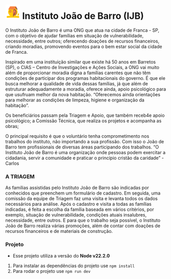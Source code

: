 # <img src="./public/logo-instituto.svg" alt="Book Store Logo" width="46"/> Instituto João de Barro (IJB)

O Instituto João de Barro é uma ONG que atua na cidade de Franca - SP, com o objetivo de ajudar famílias em situação de vulnerabilidade, necessidade, entre outros; oferecendo doações de recursos financeiros, criando moradias, promovendo eventos para o bem estar social da cidade de Franca. 

Inspirado em uma instituição similar que existe há 50 anos em Barretos (SP), o CIAS – Centro de Investigações e Ações Sociais, a ONG vai muito além de proporcionar moradia digna a famílias carentes que não têm condições de participar dos programas habitacionais do governo. É que ele busca melhorar a qualidade de vida dessas famílias, já que além de estruturar adequadamente a moradia, oferece ainda, apoio psicológico para que usufruam melhor da nova habitação. “Oferecemos ainda orientações para melhorar as condições de limpeza, higiene e organização da habitação”.

Os beneficiários passam pela Triagem e Apoio, que também receb4e apoio psicológico; a Comissão Técnica, que realiza os projetos e acompanha as obras;

O principal requisito é que o voluntário tenha comprometimento nos trabalhos do instituto, não importando a sua profissão. Com isso o João de Barro tem profissionais de diversas áreas participando dos trabalhos. “O Instituto João de Barro é uma organização onde pessoas podem exercitar a cidadania, servir a comunidade e praticar o princípio cristão da caridade” - Carlos

### A TRIAGEM
As famílias assistidas pelo Instituto João de Barro são indicadas por conhecidos que preenchem um formulário de cadastro. Em seguida, uma comissão da equipe de Triagem faz uma visita e levanta todos os dados necessários para análise. Após o cadastro e visita a todas as famílias indicadas, é feita a escolha da família baseada em vários critérios, por exemplo, situação de vulnerabilidade, condições atuais insalubres, necessidade, entre outros. E para que o trabalho seja possível, o Instituto João de Barro realiza várias promoções, além de contar com doações de recursos financeiros e de materiais de construção. 

### Projeto
- Esse projeto utiliza a versão do **Node v22.2.0**
1. Para instalar as dependências do projeto use `npm install`
2. Para rodar o projeto use `npm run dev`  
